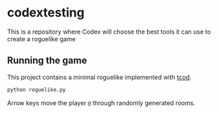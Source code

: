 # codextesting
This is a repository where Codex will choose the best tools it can use to create a roguelike game

## Running the game

This project contains a minimal roguelike implemented with [tcod](https://github.com/libtcod/libtcod).

```bash
python roguelike.py
```

Arrow keys move the player `@` through randomly generated rooms.
